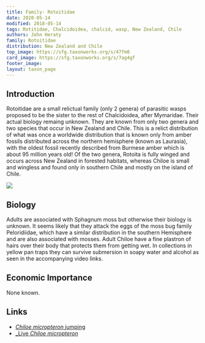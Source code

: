 ```yaml
---
title: Family- Rotoitidae
date: 2020-05-14
modified: 2018-05-14
tags: Rotitidae, Chalcidoidea, chalcid, wasp, New Zealand, Chile
authors: John Heraty
family: Rotoitidae
distribution: New Zealand and Chile 
top_image: https://sfg.taxonworks.org/s/47fm0
card_image: https://sfg.taxonworks.org/s/7ag4gf
footer_image: 
layout: taxon_page
---
```


## Introduction

Rotoitidae are a small relictual family (only 2 genera) of parasitic wasps  proposed to be the sister to the rest of Chalcidoidea, after Mymaridae. Their actual biology remaing unknown. They are known from only two genera and two species that occur in New Zealand and Chile. This is a relict distribution of what was once a worldwide distribution that is known only from amber fossils distributed across the northern hemisphere (known as Laurasia), with the oldest fossil recently described from Burmese amber which is about 95 million years old! Of the two genera, Rotoita is fully winged and occurs across New Zealand in forested habitats, whereas Chiloe is small and wingless and found only in southern Chile and mostly on the island of Chile.

![](https://sfg.taxonworks.org/s/azuzvw)
## Biology 

Adults are associated with Sphagnum moss but otherwise their biology is unknown. It seems likely that they attack the eggs of the moss bug family Peloridiidae, which have a similar distribution in the southern Hemisphere and are also associated with mosses. Adult Chiloe have a fine plastron of hairs over their body that protects them from getting wet. In collections in yellow pan traps they can survive submersion in soapy water and alcohol as seen in the accompanying video links.

## Economic Importance

None known.

## Links

* [_Chiloe micropteron_ jumping](https://www.youtube.com/watch?v=pBnwjW2Eg2A)
* [_Live _Chiloe micropteron_](https://www.youtube.com/watch?v=0FU64pcW-8Y)
